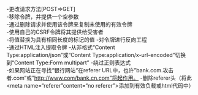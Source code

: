 -更改请求方法[POST=>GET]  
-移除令牌，并提供一个空参数  
-通过删除请求并使用该令牌来复制未使用的有效令牌  
-使用自己的CSRF令牌将其提供给受害者  
-将值替换为具有相同长度的标记的值 
-对令牌进行反向工程  
-通过HTML注入提取令牌 
-从非格式“Content Type:application/json”或“Content Type:application/x-url-encoded”切换到“Content Type:Form multipart” 
-绕过正则表达式  
-如果网站正在寻找“银行网站“在referer URL中，也许”bank.com.攻击者.com“或”http://www.com/bank.cn.com”将起作用。
-删除referer头（将此<meta name=“referer”content=“no referer”>添加到有效负载或html代码中）



